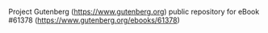 Project Gutenberg (https://www.gutenberg.org) public repository for eBook #61378 (https://www.gutenberg.org/ebooks/61378)
